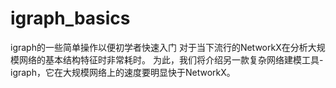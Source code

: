 # igraph_basics
igraph的一些简单操作以便初学者快速入门
对于当下流行的NetworkX在分析大规模网络的基本结构特征时非常耗时。
为此，我们将介绍另一款复杂网络建模工具-igraph，它在大规模网络上的速度要明显快于NetworkX。
